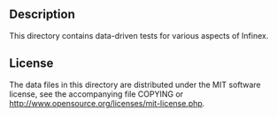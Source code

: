 Description
------------

This directory contains data-driven tests for various aspects of Infinex.

License
--------

The data files in this directory are distributed under the MIT software
license, see the accompanying file COPYING or
http://www.opensource.org/licenses/mit-license.php.


